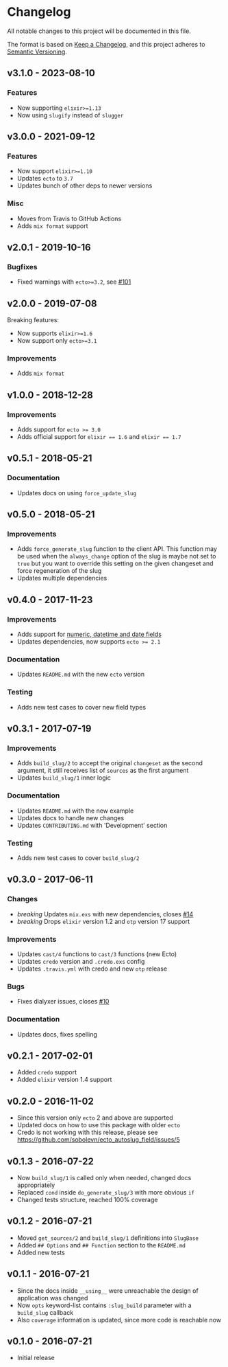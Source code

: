 # Changelog

All notable changes to this project will be documented in this file.

The format is based on [Keep a Changelog](https://keepachangelog.com/en/1.0.0/),
and this project adheres to [Semantic Versioning](https://semver.org/spec/v2.0.0.html).


## v3.1.0 - 2023-08-10

### Features

- Now supporting `elixir>=1.13`
- Now using `slugify` instead of `slugger`


## v3.0.0 - 2021-09-12

### Features

- Now support `elixir>=1.10`
- Updates `ecto` to `3.7`
- Updates bunch of other deps to newer versions

### Misc

- Moves from Travis to GitHub Actions
- Adds `mix format` support


## v2.0.1 - 2019-10-16

### Bugfixes

- Fixed warnings with `ecto>=3.2`, see [#101](https://github.com/sobolevn/ecto_autoslug_field/pull/101)


## v2.0.0 - 2019-07-08

Breaking features:

- Now supports `elixir>=1.6`
- Now support only `ecto>=3.1`

### Improvements

- Adds `mix format`


## v1.0.0 - 2018-12-28

### Improvements

- Adds support for `ecto >= 3.0`
- Adds official support for `elixir == 1.6` and `elixir == 1.7`


## v0.5.1 - 2018-05-21

### Documentation

- Updates docs on using `force_update_slug`


## v0.5.0 - 2018-05-21

### Improvements

- Adds `force_generate_slug` function to the client API. This function may be used when the `always_change` option of the slug is maybe not set to `true` but you want to override this setting on the given changeset and force regeneration of the slug
- Updates multiple dependencies


## v0.4.0 - 2017-11-23

### Improvements

- Adds support for [numeric, datetime and date fields](https://github.com/sobolevn/ecto_autoslug_field/pull/18)
- Updates dependencies, now supports `ecto >= 2.1`

### Documentation

- Updates `README.md` with the new `ecto` version

### Testing

- Adds new test cases to cover new field types


## v0.3.1 - 2017-07-19

### Improvements

- Adds `build_slug/2` to accept the original `changeset` as the second argument, it still receives list of `sources` as the first argument
- Updates `build_slug/1` inner logic

### Documentation

- Updates `README.md` with the new example
- Updates docs to handle new changes
- Updates `CONTRIBUTING.md` with 'Development' section

### Testing

- Adds new test cases to cover `build_slug/2`


## v0.3.0 - 2017-06-11

### Changes

- *breaking* Updates `mix.exs` with new dependencies, closes [#14](https://github.com/sobolevn/ecto_autoslug_field/issues/14)
- *breaking* Drops `elixir` version 1.2 and `otp` version 17 support

### Improvements

- Updates `cast/4` functions to `cast/3` functions (new Ecto)
- Updates `credo` version and `.credo.exs` config
- Updates `.travis.yml` with credo and new `otp` release

### Bugs

- Fixes dialyxer issues, closes [#10](https://github.com/sobolevn/ecto_autoslug_field/issues/10)

### Documentation

- Updates docs, fixes spelling


## v0.2.1 - 2017-02-01

- Added `credo` support
- Added `elixir` version 1.4 support


## v0.2.0 - 2016-11-02

- Since this version only `ecto` 2 and above are supported
- Updated docs on how to use this package with older `ecto`
- Credo is not working with this release, please see https://github.com/sobolevn/ecto_autoslug_field/issues/5


## v0.1.3 - 2016-07-22

- Now `build_slug/1` is called only when needed, changed docs appropriately
- Replaced `cond` inside `do_generate_slug/3` with more obvious `if`
- Changed tests structure, reached 100% coverage


## v0.1.2 - 2016-07-21

- Moved `get_sources/2` and `build_slug/1` definitions into `SlugBase`
- Added `## Options` and `## Function` section to the `README.md`
- Added new tests


## v0.1.1 - 2016-07-21

- Since the docs inside `__using__` were unreachable the design of application was changed
- Now `opts` keyword-list contains `:slug_build` parameter with a `build_slug` callback
- Also `coverage` information is updated, since more code is reachable now


## v0.1.0 - 2016-07-21

- Initial release
